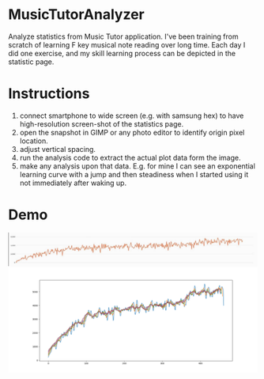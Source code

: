 # MusicTutorAnalyzer
Analyze statistics from Music Tutor application. I've been training from scratch of learning F key musical note reading over long time. Each day I did one exercise, and my skill learning process can be depicted in the statistic page. 

# Instructions
1. connect smartphone to wide screen (e.g. with samsung hex) to have high-resolution screen-shot of the statistics page.
2. open the snapshot in GIMP or any photo editor to identify origin pixel location.
3. adjust vertical spacing.
4. run the analysis code to extract the actual plot data form the image.
5. make any analysis upon that data. E.g. for mine I can see an exponential learning curve with a jump and then steadiness when I started using it not immediately after waking up.

# Demo
![input](https://github.com/sharpblade4/MusicTutorAnalyzer/blob/b4efbb1ae876f13ef4c8a91bb4a7a0c46feff12d/signal-2024-03-03-080729_002.jpeg?raw=true)
![output](https://github.com/sharpblade4/MusicTutorAnalyzer/blob/b4efbb1ae876f13ef4c8a91bb4a7a0c46feff12d/running_average.png?raw=true)


